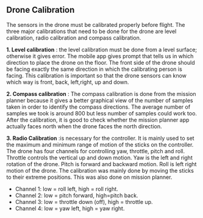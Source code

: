 
## Drone Calibration  
The sensors in the drone must be calibrated properly before flight. The three major calibrations that need to be done for the drone are level calibration, radio calibration and compass calibration. 

**1. Level calibration** : the level calibration must be done from a level surface; otherwise it gives error. The mobile app gives prompt that tells us in which direction to place the drone on the floor. The front side of the drone should be facing exactly the same direction in which the calibrating person is facing. This calibration is important so that the drone sensors can know which way is front, back, left,right, up and down. 

**2. Compass calibration** : The compass calibration is done from the mission planner because it gives a better graphical view of the number of samples taken in order to identify the compass directions. The average number of samples we took is around 800 but less number of samples could work too. After the calibration, it is good to check whether the mission planner app actually faces north when the drone faces the north direction. 

**3. Radio Calibration** :is necessary for the controller. It is mainly used to set the maximum and minimum range of motion of the sticks on the controller. The drone has four channels for controlling yaw, throttle, pitch and roll. Throttle controls the vertical up and down motion. Yaw is the left and right rotation of the drone. Pitch is forward and backward motion. Roll is left right motion of the drone. The calibration was mainly done by moving the sticks to their extreme positions. This was also done on mission planner. 

* Channel 1: low = roll left, high = roll right.
* Channel 2: low = pitch forward, high=pitch back.
* Channel 3: low = throttle down (off), high = throttle up.
* Channel 4: low = yaw left, high = yaw right.
